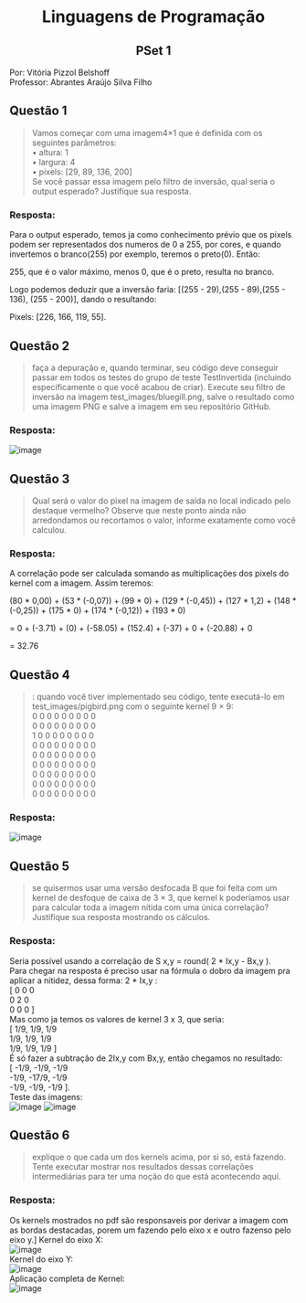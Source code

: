 <div align="center">
  
  # Linguagens de Programação
  ## PSet 1
  
</div>
  
Por: Vitória Pizzol Belshoff </br>
Professor: Abrantes Araújo Silva Filho </br>

## Questão 1
> Vamos começar com uma imagem4×1 que é definida com os seguintes parâmetros: </br>
• altura: 1 </br>
• largura: 4 </br>
• pixels: [29, 89, 136, 200] </br>
Se você passar essa imagem pelo filtro de inversão, qual seria o
output esperado? Justifique sua resposta.</br>
### Resposta: 
Para o output esperado, temos ja como conhecimento prévio que os pixels podem ser representados dos numeros de 0 a 255, por cores, e quando invertemos o branco(255) por exemplo, teremos o preto(0). Então: </br>

255, que é o valor máximo, menos 0, que é o preto, resulta no branco. </br>

Logo podemos deduzir que a inversão faria: [(255 - 29),(255 - 89),(255 - 136), (255 - 200)], dando o resultando: </br>

Pixels: [226, 166, 119, 55].

## Questão 2
> faça a depuração e, quando terminar, seu código deve conseguir
passar em todos os testes do grupo de teste TestInvertida (incluindo especificamente o que você acabou de criar). Execute seu filtro de inversão na imagem
test_images/bluegill.png, salve o resultado como uma imagem PNG e
salve a imagem em seu repositório GitHub.
### Resposta: 

![image](https://github.com/vitoriabelshoff/Pset1/assets/103432976/208f7b26-b835-4c88-a951-8ef84d3803f3)

## Questão 3
> Qual será o valor do pixel na imagem de saída no local indicado pelo destaque
vermelho? Observe que neste ponto ainda não arredondamos ou recortamos o valor, informe exatamente como você calculou. 
### Resposta: 
A correlação pode ser calculada somando as multiplicações dos pixels do kernel com a imagem. Assim teremos:

(80 * 0,00) + (53 * (-0,07)) + (99 * 0) + (129 * (-0,45)) + (127 * 1,2) + (148 * (-0,25)) + (175 * 0) + (174 * (-0,12)) + (193 * 0)

= 0 + (-3.71) + (0) + (-58.05) + (152.4) + (-37) + 0 + (-20.88) + 0

= 32.76

## Questão 4
> : quando você tiver implementado seu código, tente executá-lo em
test_images/pigbird.png com o seguinte kernel 9 × 9: </br>
0 0 0 0 0 0 0 0 0 </br>
0 0 0 0 0 0 0 0 0 </br>
1 0 0 0 0 0 0 0 0 </br>
0 0 0 0 0 0 0 0 0 </br>
0 0 0 0 0 0 0 0 0 </br>
0 0 0 0 0 0 0 0 0 </br>
0 0 0 0 0 0 0 0 0 </br>
0 0 0 0 0 0 0 0 0 </br>
0 0 0 0 0 0 0 0 0 </br>

### Resposta: 
![image](https://github.com/vitoriabelshoff/Pset1/assets/103432976/601d3788-bee6-406f-a266-97d3855efd8b)

## Questão 5
> se quisermos usar uma versão desfocada B que foi feita com um
kernel de desfoque de caixa de 3 × 3, que kernel k poderíamos usar para calcular
toda a imagem nítida com uma única correlação? Justifique sua resposta mostrando
os cálculos.
### Resposta: 
Seria possível usando a correlação de S x,y = round( 2 * Ix,y - Bx,y ). </br>
Para chegar na resposta é preciso usar na fórmula o dobro da imagem pra aplicar a nitidez, dessa forma:
2 * Ix,y : </br>
[ 0 0 0 </br>
0 2 0 </br>
0 0 0 ] </br>
Mas como ja temos os valores de kernel 3 x 3, que seria: </br>
[ 1/9, 1/9, 1/9 </br>
1/9, 1/9, 1/9 </br>
1/9, 1/9, 1/9 ] </br>
É só fazer a subtração de 2Ix,y com Bx,y, então chegamos no resultado: </br>
[ -1/9, -1/9, -1/9 </br>
-1/9, -17/9, -1/9 </br>
-1/9, -1/9, -1/9 ]. </br>
Teste das imagens: </br>
![image](https://github.com/vitoriabelshoff/Pset1/assets/103432976/927d7284-67f5-4771-a1b2-48106c9d24b0)
![image](https://github.com/vitoriabelshoff/Pset1/assets/103432976/8b60200f-1ec0-44cd-83f0-98432520dab1)

## Questão 6
> explique o que cada um dos kernels acima, por si só, está fazendo.
Tente executar mostrar nos resultados dessas correlações intermediárias para ter
uma noção do que está acontecendo aqui.
### Resposta: 
Os kernels mostrados no pdf são responsaveis por derivar a imagem com as bordas destacadas, porem um fazendo pelo eixo x e outro fazenso pelo eixo y.]
Kernel do eixo X: </br>
![image](https://github.com/vitoriabelshoff/Pset1/assets/103432976/319ddbad-0cf8-4bac-9948-4de45f17eed1) </br>
Kernel do eixo Y: </br>
![image](https://github.com/vitoriabelshoff/Pset1/assets/103432976/57260872-592e-4157-8ed6-6a12ac5eca8d) </br>
Aplicação completa de Kernel: </br>
![image](https://github.com/vitoriabelshoff/Pset1/assets/103432976/e72f1ce3-a934-4f93-8662-f40993c5ac01)






